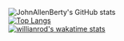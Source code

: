 ![JohnAllenBerty's GitHub stats](https://github-readme-stats.vercel.app/api?username=JohnAllenBerty&show_icons=true&theme=cobalt)<br>
[![Top Langs](https://github-readme-stats.vercel.app/api/top-langs/?username=JohnAllenBerty&layout=compact)](https://github.com/JohnAllenBerty/github-readme-stats)<br>
[![willianrod's wakatime stats](https://github-readme-stats.vercel.app/api/wakatime?username=willianrod)](https://github.com/JohnAllenBerty/github-readme-stats)

